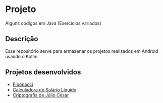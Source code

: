 # Projeto
Alguns códigos em Java (Exercicios variados)

## Descrição

Esse repositório serve para armazenar os projetos realizados em Android usando o Kotlin


## Projetos desenvolvidos

* [Fibonacci](https://github.com/brunomrno/fibonacci-java)
* [Calculadora de Salário Líquido](https://github.com/brunomrno/calculadora-java)
* [Criptografia de Júlio César](https://github.com/brunomrno/codificacao-cesar-java)
